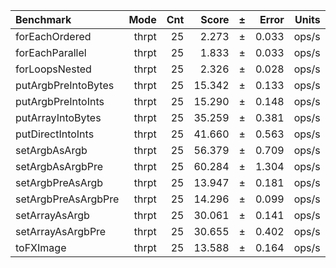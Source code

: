 Benchmark | Mode | Cnt | Score | ± | Error | Units
:---------|-----:|----:|------:|---|------:|-----:
forEachOrdered | thrpt | 25 | 2.273 | ± | 0.033 | ops/s
forEachParallel | thrpt | 25 | 1.833 | ± | 0.033 | ops/s
forLoopsNested | thrpt | 25 | 2.326 | ± | 0.028 | ops/s
putArgbPreIntoBytes | thrpt | 25 | 15.342 | ± | 0.133 | ops/s
putArgbPreIntoInts | thrpt | 25 | 15.290 | ± | 0.148 | ops/s
putArrayIntoBytes | thrpt | 25 | 35.259 | ± | 0.381 | ops/s
putDirectIntoInts | thrpt | 25 | 41.660 | ± | 0.563 | ops/s
setArgbAsArgb | thrpt | 25 | 56.379 | ± | 0.709 | ops/s
setArgbAsArgbPre | thrpt | 25 | 60.284 | ± | 1.304 | ops/s
setArgbPreAsArgb | thrpt | 25 | 13.947 | ± | 0.181 | ops/s
setArgbPreAsArgbPre | thrpt | 25 | 14.296 | ± | 0.099 | ops/s
setArrayAsArgb | thrpt | 25 | 30.061 | ± | 0.141 | ops/s
setArrayAsArgbPre | thrpt | 25 | 30.655 | ± | 0.402 | ops/s
toFXImage | thrpt | 25 | 13.588 | ± | 0.164 | ops/s
